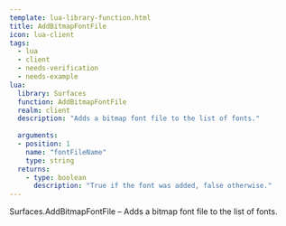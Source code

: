 ```yaml
---
template: lua-library-function.html
title: AddBitmapFontFile
icon: lua-client
tags:
  - lua
  - client
  - needs-verification
  - needs-example
lua:
  library: Surfaces
  function: AddBitmapFontFile
  realm: client
  description: "Adds a bitmap font file to the list of fonts."
  
  arguments:
  - position: 1
    name: "fontFileName"
    type: string
  returns:
    - type: boolean
      description: "True if the font was added, false otherwise."
---
```


<div class="lua__search__keywords">
Surfaces.AddBitmapFontFile &#x2013; Adds a bitmap font file to the list of fonts.
</div>
